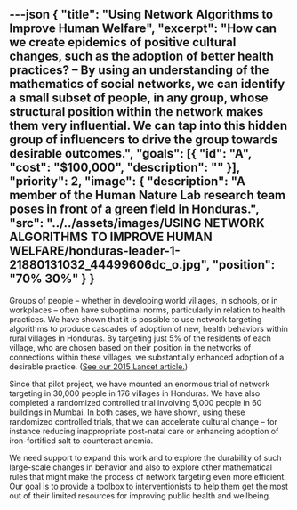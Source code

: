 ---json
{
  "title": "Using Network Algorithms to Improve Human Welfare",
  "excerpt": "How can we create epidemics of positive cultural changes, such as the adoption of better health practices? – By using an understanding of the mathematics of social networks, we can identify a small subset of people, in any group, whose structural position within the network makes them very influential. We can tap into this hidden group of influencers to drive the group towards desirable outcomes.",
  "goals": [{
    "id": "A",
    "cost": "$100,000",
    "description": ""
  }],
  "priority": 2,
  "image": {
    "description": "A member of the Human Nature Lab research team poses in front of a green field in Honduras.",
    "src": "../../assets/images/USING NETWORK ALGORITHMS TO IMPROVE HUMAN WELFARE/honduras-leader-1-21880131032_44499606dc_o.jpg",
    "position": "70% 30%"
  }
}
---
Groups of people – whether in developing world villages, in schools, or in workplaces – often have suboptimal norms, particularly in relation to health practices.  We have shown that it is possible to use network targeting algorithms to produce cascades of adoption of new, health behaviors within rural villages in Honduras.  By targeting just 5% of the residents of each village, who are chosen based on their position in the networks of connections within these villages, we substantially enhanced adoption of a desirable practice.  ([See our 2015 Lancet article.](http://humannaturelab.net/publications/social-network-targeting-to-maximise-population-behaviour-change-a-cluster-randomised-controlled-trial))

Since that pilot project, we have mounted an enormous trial of network targeting in 30,000 people in 176 villages in Honduras. We have also completed a randomized controlled trial involving 5,000 people in 60 buildings in Mumbai. In both cases, we have shown, using these randomized controlled trials, that we can accelerate cultural change – for instance reducing inappropriate post-natal care or enhancing adoption of iron-fortified salt to counteract anemia.

We need support to expand this work and to explore the durability of such large-scale changes in behavior and also to explore other mathematical rules that might make the process of network targeting even more efficient. Our goal is to provide a toolbox to interventionists to help them get the most out of their limited resources for improving public health and wellbeing.